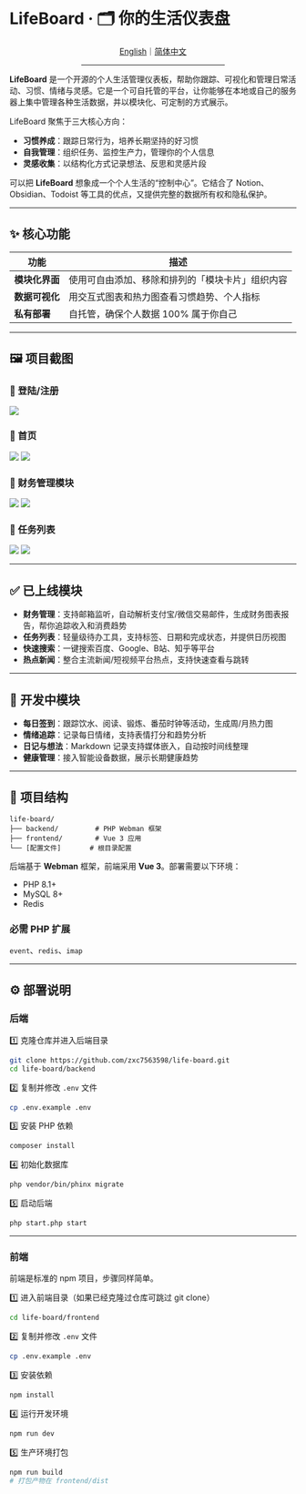 # LifeBoard · 🗂 你的生活仪表盘

<div align="center">
  <a href="./README.md">English</a>｜<a href="./README.zh-CN.md">简体中文</a>
  <hr width="50%"/>
</div>

**LifeBoard** 是一个开源的个人生活管理仪表板，帮助你跟踪、可视化和管理日常活动、习惯、情绪与灵感。它是一个可自托管的平台，让你能够在本地或自己的服务器上集中管理各种生活数据，并以模块化、可定制的方式展示。

LifeBoard 聚焦于三大核心方向：

- **习惯养成**：跟踪日常行为，培养长期坚持的好习惯
- **自我管理**：组织任务、监控生产力，管理你的个人信息
- **灵感收集**：以结构化方式记录想法、反思和灵感片段

可以把 **LifeBoard** 想象成一个个人生活的“控制中心”。它结合了 Notion、Obsidian、Todoist 等工具的优点，又提供完整的数据所有权和隐私保护。

---

## ✨ 核心功能

|功能|描述|
| ------| --------------------------------------------------|
|**模块化界面**|使用可自由添加、移除和排列的「模块卡片」组织内容|
|**数据可视化**|用交互式图表和热力图查看习惯趋势、个人指标|
|**私有部署**|自托管，确保个人数据 100% 属于你自己|

---

## 🖼 项目截图

### 📌 登陆/注册 
<img src="https://raw.githubusercontent.com/zxc7563598/life-board/main/backend/public/screenshot/login.png">

### 📌 首页
<img src="https://raw.githubusercontent.com/zxc7563598/life-board/main/backend/public/screenshot/home1.png">
<img src="https://raw.githubusercontent.com/zxc7563598/life-board/main/backend/public/screenshot/home2.png">

### 📌 财务管理模块
<img src="https://raw.githubusercontent.com/zxc7563598/life-board/main/backend/public/screenshot/bill1.png">
<img src="https://raw.githubusercontent.com/zxc7563598/life-board/main/backend/public/screenshot/bill2.png">

### 📌 任务列表
<img src="https://raw.githubusercontent.com/zxc7563598/life-board/main/backend/public/screenshot/todo1.png">
<img src="https://raw.githubusercontent.com/zxc7563598/life-board/main/backend/public/screenshot/todo2.png">

---

## ✅ 已上线模块

- **财务管理**：支持邮箱监听，自动解析支付宝/微信交易邮件，生成财务图表报告，帮你追踪收入和消费趋势
- **任务列表**：轻量级待办工具，支持标签、日期和完成状态，并提供日历视图
- **快速搜索**：一键搜索百度、Google、B站、知乎等平台
- **热点新闻**：整合主流新闻/短视频平台热点，支持快速查看与跳转

---

## 🚀 开发中模块

- **每日签到**：跟踪饮水、阅读、锻炼、番茄时钟等活动，生成周/月热力图
- **情绪追踪**：记录每日情绪，支持表情打分和趋势分析
- **日记与想法**：Markdown 记录支持媒体嵌入，自动按时间线整理
- **健康管理**：接入智能设备数据，展示长期健康趋势

---

## 📂 项目结构

```
life-board/
├── backend/         # PHP Webman 框架
├── frontend/        # Vue 3 应用
└── [配置文件]       # 根目录配置
```

后端基于 **Webman** 框架，前端采用 **Vue 3**。部署需要以下环境：

- PHP 8.1+
- MySQL 8+
- Redis

### 必需 PHP 扩展

​`event`​、`redis`​、`imap`​

---

## ⚙️ 部署说明

### 后端

1️⃣ 克隆仓库并进入后端目录

```bash
git clone https://github.com/zxc7563598/life-board.git
cd life-board/backend
```

2️⃣ 复制并修改 `.env`​ 文件

```bash
cp .env.example .env
```

3️⃣ 安装 PHP 依赖

```bash
composer install
```

4️⃣ 初始化数据库

```bash
php vendor/bin/phinx migrate
```

5️⃣ 启动后端

```bash
php start.php start
```

---

### 前端

前端是标准的 npm 项目，步骤同样简单。

1️⃣ 进入前端目录（如果已经克隆过仓库可跳过 git clone）

```bash
cd life-board/frontend
```

2️⃣ 复制并修改 `.env`​ 文件

```bash
cp .env.example .env
```

3️⃣ 安装依赖

```bash
npm install
```

4️⃣ 运行开发环境

```bash
npm run dev
```

5️⃣ 生产环境打包

```bash
npm run build
# 打包产物在 frontend/dist
```

